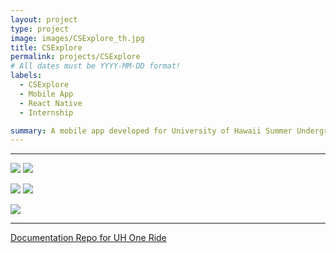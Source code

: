 ```yaml
---
layout: project
type: project
image: images/CSExplore_th.jpg
title: CSExplore
permalink: projects/CSExplore
# All dates must be YYYY-MM-DD format!
labels:
  - CSExplore
  - Mobile App
  - React Native
  - Internship

summary: A mobile app developed for University of Hawaii Summer Undergraduate Research Experience(SURE) 
---
```


<hr>

<img class="ui image" src="{{ site.baseurl }}/images/CSExplore_explore.gif"> <img class="ui image" src="{{ site.baseurl }}/images/CSExplore_club.gif">

<img class="ui image" src="{{ site.baseurl }}/images/CSExplore_community.gif"> <img class="ui image" src="{{ site.baseurl }}/images/CSExplore_reward.gif"> 

<img class="ui image" src="{{ site.baseurl }}/images/CSExplore_aboutme.gif"> 

<hr>

[Documentation Repo for UH One Ride](https://uh-oneride.github.io/)


